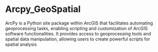 # Arcpy_GeoSpatial
ArcPy is a Python site package within ArcGIS that facilitates automating geoprocessing tasks, enabling scripting and customization of ArcGIS software functionalities. It provides access to geoprocessing tools and spatial data manipulation, allowing users to create powerful scripts for spatial analysis
